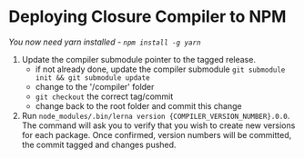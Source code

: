 # Deploying Closure Compiler to NPM

*You now need yarn installed - `npm install -g yarn`*

 1. Update the compiler submodule pointer to the tagged release.
     * if not already done, update the compiler submodule
       `git submodule init && git submodule update`
     * change to the '/compiler' folder
     * `git checkout` the correct tag/commit
     * change back to the root folder and commit this change
 2. Run `node_modules/.bin/lerna version {COMPILER_VERSION_NUMBER}.0.0`.
    The command will ask you to verify that you wish to create new versions for each package.
    Once confirmed, version numbers will be committed, the commit tagged and changes pushed.
